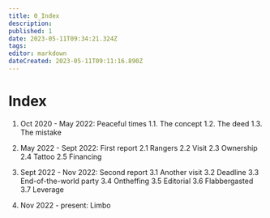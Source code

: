 ```yaml
---
title: 0_Index
description: 
published: 1
date: 2023-05-11T09:34:21.324Z
tags: 
editor: markdown
dateCreated: 2023-05-11T09:11:16.890Z
---
```


# Index


1. Oct 2020 - May 2022: Peaceful times
   1.1. The concept
   1.2. The deed
   1.3. The mistake


2. May 2022 - Sept 2022: First report
   2.1 Rangers
   2.2 Visit
   2.3 Ownership
   2.4 Tattoo
   2.5 Financing


3. Sept 2022 - Nov 2022: Second report
   3.1 Another visit
   3.2 Deadline
   3.3 End-of-the-world party
   3.4 Ontheffing
   3.5 Editorial
   3.6 Flabbergasted
   3.7 Leverage


4. Nov 2022 - present: Limbo